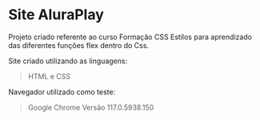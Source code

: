 # Site AluraPlay
Projeto criado referente ao curso Formação CSS Estilos para aprendizado das diferentes funções flex dentro do Css.

Site criado utilizando as linguagens:
> HTML e CSS

Navegador utilizado como teste:
> Google Chrome Versão 117.0.5938.150
